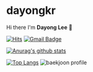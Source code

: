 # dayongkr

Hi there I'm **Dayong Lee** 👋

[![Hits](https://hits.seeyoufarm.com/api/count/incr/badge.svg?url=https%3A%2F%2Fgithub.com%2Fdayongbz&count_bg=%2379C83D&title_bg=%23555555&title=hits&edge_flat=false)](https://hits.seeyoufarm.com) [![Gmail Badge](https://img.shields.io/badge/-Gmail-d14836?style=flat-square&logo=Gmail&logoColor=white&link=mailto:dayongkr@gmail.com)](mailto:dayongkr@gmail.com)

 [![Anurag's github stats](https://github-readme-stats.vercel.app/api?username=dayongkr&count_private=true&show_icons=true)](https://github.com/anuraghazra/github-readme-stats)

 [![Top Langs](https://github-readme-stats.vercel.app/api/top-langs/?username=dayongkr&layout=compact)](https://github.com/anuraghazra/github-readme-stats)
 ![baekjoon profile](http://mazandi.herokuapp.com/api?handle=dayongkr&theme=warm)

<!-- ### 🔭 I’m currently working on
- just studying java

### 🌱 I’m currently learning
- java
- SQL

### 📖 I'm currently reading
- one up on wall street
- 자바의 신 2권 -->

<!-- ### 👯 I’m looking to collaborate on
- Nope!

### 🤔 I’m looking for help with
-  -->
<!-- 💬 Ask me about ... -->
<!-- 📫 How to reach me: ... -->
<!-- 😄 Pronouns: ... -->
<!-- ⚡ Fun fact: ... -->
